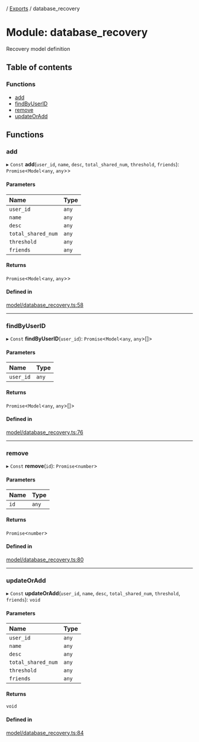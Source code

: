 [](../README.md) / [Exports](../modules.md) / database\_recovery

# Module: database\_recovery

Recovery model definition

## Table of contents

### Functions

- [add](database_recovery.md#add)
- [findByUserID](database_recovery.md#findbyuserid)
- [remove](database_recovery.md#remove)
- [updateOrAdd](database_recovery.md#updateoradd)

## Functions

### add

▸ `Const` **add**(`user_id`, `name`, `desc`, `total_shared_num`, `threshold`, `friends`): `Promise`<`Model`<`any`, `any`\>\>

#### Parameters

| Name | Type |
| :------ | :------ |
| `user_id` | `any` |
| `name` | `any` |
| `desc` | `any` |
| `total_shared_num` | `any` |
| `threshold` | `any` |
| `friends` | `any` |

#### Returns

`Promise`<`Model`<`any`, `any`\>\>

#### Defined in

[model/database_recovery.ts:58](https://github.com/ieigen/eigen_service/blob/760a065/src/model/database_recovery.ts#L58)

___

### findByUserID

▸ `Const` **findByUserID**(`user_id`): `Promise`<`Model`<`any`, `any`\>[]\>

#### Parameters

| Name | Type |
| :------ | :------ |
| `user_id` | `any` |

#### Returns

`Promise`<`Model`<`any`, `any`\>[]\>

#### Defined in

[model/database_recovery.ts:76](https://github.com/ieigen/eigen_service/blob/760a065/src/model/database_recovery.ts#L76)

___

### remove

▸ `Const` **remove**(`id`): `Promise`<`number`\>

#### Parameters

| Name | Type |
| :------ | :------ |
| `id` | `any` |

#### Returns

`Promise`<`number`\>

#### Defined in

[model/database_recovery.ts:80](https://github.com/ieigen/eigen_service/blob/760a065/src/model/database_recovery.ts#L80)

___

### updateOrAdd

▸ `Const` **updateOrAdd**(`user_id`, `name`, `desc`, `total_shared_num`, `threshold`, `friends`): `void`

#### Parameters

| Name | Type |
| :------ | :------ |
| `user_id` | `any` |
| `name` | `any` |
| `desc` | `any` |
| `total_shared_num` | `any` |
| `threshold` | `any` |
| `friends` | `any` |

#### Returns

`void`

#### Defined in

[model/database_recovery.ts:84](https://github.com/ieigen/eigen_service/blob/760a065/src/model/database_recovery.ts#L84)
